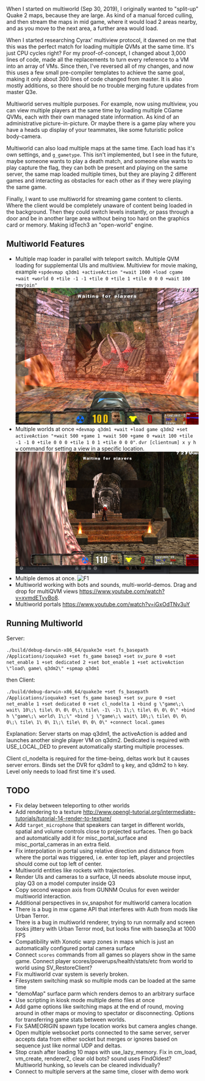 
When I started on multiworld (Sep 30, 2019), I originally wanted to "split-up" Quake 2 maps, because they are large. As kind of a manual forced culling, and then stream the maps in mid game, where it would load 2 areas nearby, and as you move to the next area, a further area would load.

When I started researching Cyrax' multiview protocol, it dawned on me that this was the perfect match for loading multiple QVMs at the same time. It's just CPU cycles right? For my proof-of-concept, I changed about 3,000 lines of code, made all the replacements to turn every reference to a VM into an array of VMs. Since then, I've reversed all of my changes, and now this uses a few small pre-compiler templates to achieve the same goal, making it only about 300 lines of code changed from master. It is also mostly additions, so there should be no trouble merging future updates from master Q3e.

Multiworld serves multiple purposes. For example, now using multiview, you can view multiple players at the same time by loading multiple CGame QVMs, each with their own managed state information.  As kind of an administrative picture-in-picture. Or maybe there is a game play where you have a heads up display of your teammates, like some futuristic police body-camera.

Multiworld can also load multiple maps at the same time. Each load has it's own settings, and `g_gametype`. This isn't implemented, but I see in the future, maybe someone wants to play a death match, and someone else wants to play capture the flag, they can both be present and playing on the same server, the same map loaded multiple times, but they are playing 2 different games and interacting as obstacles for each other as if they were playing the same game.

Finally, I want to use multiworld for streaming game content to clients. Where the client would be completely unaware of content being loaded in the background. Then they could switch levels instantly, or pass through a door and be in another large area without being too hard on the graphics card or memory. Making idTech3 an "open-world" engine.


## Multiworld Features

  * Multiple map loader in parallel with teleport switch. Multiple QVM loading for supplemental UIs and multiview. Multiview for movie making, example `+spdevmap q3dm1 +activeAction "+wait 1000 +load cgame +wait +world 0 +tile -1 -1 +tile 0 +tile 1 +tile 0 0 0 +wait 100 +mvjoin"`  ![F1](../docs/multiworld.png?raw=true)
  * Multiple worlds at once `+devmap q3dm1 +wait +load game q3dm2 +set activeAction "+wait 500 +game 1 +wait 500 +game 0 +wait 100 +tile -1 -1 0 +tile 0 0 0 +tile 1 0 1 +tile 0 0 0"`. `dvr [clientnum] x y h w` command for setting a view in a specific location. ![F1](../docs/hall.png?raw=true)
  * Multiple demos at once. ![F1](../docs/demos.png?raw=true)
  * Multiworld working with bots and sounds, multi-world-demos. Drag and drop for multiQVM views https://www.youtube.com/watch?v=xvmdETvvBo8.
  * Multiworld portals https://www.youtube.com/watch?v=iGxOdTNv3uY


## Running Multiworld

  Server:
  ```
  ./build/debug-darwin-x86_64/quake3e +set fs_basepath /Applications/ioquake3 +set fs_game baseq3 +set sv_pure 0 +set net_enable 1 +set dedicated 2 +set bot_enable 1 +set activeAction \"load\ game\ q3dm2\" +spmap q3dm1
  ```

  then Client:

  ```
  ./build/debug-darwin-x86_64/quake3e +set fs_basepath /Applications/ioquake3 +set fs_game baseq3 +set sv_pure 0 +set net_enable 1 +set dedicated 0 +set cl_nodelta 1 +bind g \"game\;\ wait\ 10\;\ tile\ 0\ 0\ 0\;\ tile\ -1\ -1\ 1\;\ tile\ 0\ 0\ 0\" +bind h \"game\;\ world\ 1\;\" +bind j \"game\;\ wait\ 10\;\ tile\ 0\ 0\ 0\;\ tile\ 1\ 0\ 1\;\ tile\ 0\ 0\ 0\" +connect local.games
  ```

  Explanation: Server starts on map q3dm1, the activeAction is added and launches another single player VM on q3dm2. Dedicated is required with USE_LOCAL_DED to prevent automatically starting multiple processes.

  Client cl_nodelta is required for the time-being, deltas work but it causes server errors. Binds set the DVR for q3dm1 to `g` key, and q3dm2 to `h` key. Level only needs to load first time it's used.


## TODO

  * Fix delay between teleporting to other worlds
  * Add rendering to a texture http://www.opengl-tutorial.org/intermediate-tutorials/tutorial-14-render-to-texture/
  * Add `target_microphone` that speakers can target in different worlds, spatial and volume controls close to projected surfaces. Then go back and automatically add it for misc_portal_surface and misc_portal_cameras in an extra field.
  * Fix interpolation in portal using relative direction and distance from where the portal was triggered, i.e. enter top left, player and projectiles should come out top left of center.
  * Multiworld entities like rockets with trajectories.
  * Render UIs and cameras to a surface, UI needs absolute mouse input, play Q3 on a model computer inside Q3
  * Copy second weapon axis from GUNNM Oculus for even weirder multiworld interaction.
  * Additional perspectives in sv_snapshot for multiworld camera location
  * There is a bug in mw cgame API that interferes with Auth from mods like Urban Terror. 
  * There is a bug in multiworld renderer, trying to run normally and screen looks jittery with Urban Terror mod, but looks fine with baseq3a at 1000 FPS
  * Compatibility with Xonotic warp zones in maps which is just an automatically configured portal camera surface
  * Connect `scores` commands from all games so players show in the same game. Connect player scores/powerups/health/stats/etc from world to world using SV_RestoreClient?
  * Fix multiworld cvar system is severly broken.
  * Filesystem switching mask so multiple mods can be loaded at the same time
  * "demoMap" surface parm which renders demos to an arbitrary surface
  * Use scripting in kiosk mode multiple demo files at once
  * Add game options like switching maps at the end of round, moving around in other maps or moving to spectator or disconnecting. Options for transferring game stats between worlds.
  * Fix SAMEORIGIN spawn type location works but camera angles change.
  * Open multiple websocket ports connected to the same server, server accepts data from either socket but merges or ignores based on sequence just like normal UDP and deltas.
  * Stop crash after loading 10 maps with use_lazy_memory. Fix in cm_load, vm_create, renderer2, clear old bots? sound uses FindOldest? Multiworld hunking, so levels can be cleared individually?
  * Connect to multiple servers at the same time, closer with demo work

